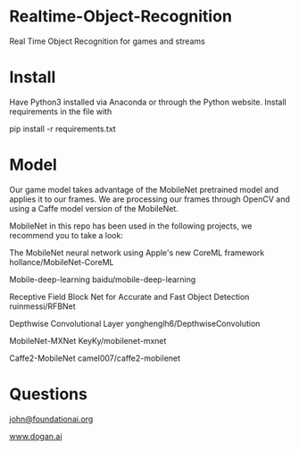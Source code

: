 # Realtime-Object-Recognition
Real Time Object Recognition for games and streams

# Install
Have Python3 installed via Anaconda or through the Python website. 
Install requirements in the file with 

pip install -r requirements.txt

# Model 
Our game model takes advantage of the MobileNet pretrained model and applies it to our frames.
We are processing our frames through OpenCV and using a Caffe model version of the MobileNet.

MobileNet in this repo has been used in the following projects, we recommend you to take a look:

The MobileNet neural network using Apple's new CoreML framework hollance/MobileNet-CoreML

Mobile-deep-learning baidu/mobile-deep-learning

Receptive Field Block Net for Accurate and Fast Object Detection ruinmessi/RFBNet

Depthwise Convolutional Layer yonghenglh6/DepthwiseConvolution

MobileNet-MXNet KeyKy/mobilenet-mxnet

Caffe2-MobileNet camel007/caffe2-mobilenet

# Questions
john@foundationai.org

www.dogan.ai
